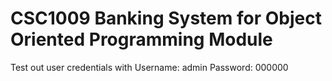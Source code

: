 # CSC1009 Banking System for Object Oriented Programming Module
Test out user credentials with
Username: admin
Password: 000000